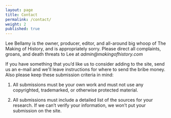 ```yaml
---
layout: page
title: Contact
permalink: /contact/
weight: 2
published: true
---
```


Lee Bellamy is the owner, producer, editor, and all-around big whoop of The Making of History, and is appropriately sorry. Please direct all complaints, groans, and death threats to Lee at _admin@makingofhistory.com_

If you have something that you’d like us to consider adding to the site, send us an e-mail and we'll leave instructions for where to send the bribe money. Also please keep these submission criteria in mind:

1. All submissions must be your own work and must not use any copyrighted, trademarked, or otherwise protected material. 

2. All submissions must include a detailed list of the sources for your research. If we can’t verify your information, we won’t put your submission on the site.